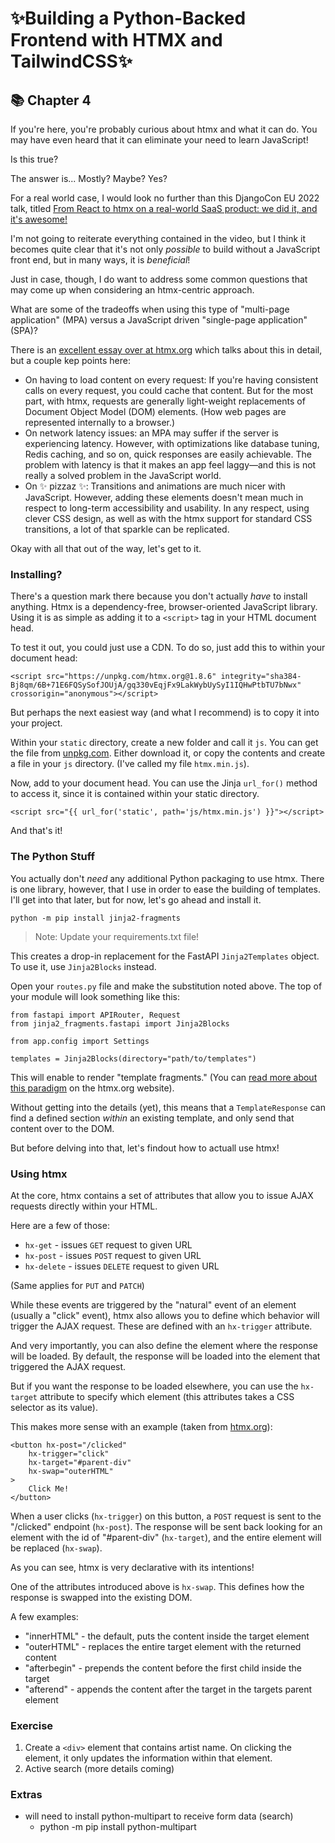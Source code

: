 # :sparkles:Building a Python-Backed Frontend with HTMX and TailwindCSS:sparkles:

## 📚 Chapter 4

If you're here, you're probably curious about htmx and what it can do. You may have even heard that it can eliminate your need to learn JavaScript!

Is this true?

The answer is... Mostly? Maybe? Yes?

For a real world case, I would look no further than this DjangoCon EU 2022 talk, titled [From React to htmx on a real-world SaaS product: we did it, and it's awesome!](https://youtube.com/watch?v=3GObi93tjZI&si=EnSIkaIECMiOmarE)

I'm not going to reiterate everything contained in the video, but I think it becomes quite clear that it's not only _possible_ to build without a JavaScript front end, but in many ways, it is _beneficial_!

Just in case, though, I do want to address some common questions that may come up when considering an htmx-centric approach.

What are some of the tradeoffs when using this type of "multi-page application" (MPA) versus a JavaScript driven "single-page application" (SPA)?

There is an [excellent essay over at htmx.org](https://htmx.org/essays/a-response-to-rich-harris/) which talks about this in detail, but a couple kep points here:

- On having to load content on every request: If you're having consistent calls on every request, you could cache that content. But for the most part, with htmx, requests are generally light-weight replacements of Document Object Model (DOM) elements. (How web pages are represented internally to a browser.)
- On network latency issues: an MPA may suffer if the server is experiencing latency. However, with optimizations like database tuning, Redis caching, and so on, quick responses are easily achievable. The problem with latency is that it makes an app feel laggy&mdash;and this is not really a solved problem in the JavaScript world.
- On ✨ pizzaz ✨: Transitions and animations are much nicer with JavaScript. However, adding these elements doesn't mean much in respect to long-term accessibility and usability. In any respect, using clever CSS design, as well as with the htmx support for standard CSS transitions, a lot of that sparkle can be replicated.

Okay with all that out of the way, let's get to it.

### Installing?

There's a question mark there because you don't actually _have_ to install anything. Htmx is a dependency-free, browser-oriented JavaScript library. Using it is as simple as adding it to a `<script>` tag in your HTML document head.

To test it out, you could just use a CDN. To do so, just add this to within your document head:

```
<script src="https://unpkg.com/htmx.org@1.8.6" integrity="sha384-Bj8qm/6B+71E6FQSySofJOUjA/gq330vEqjFx9LakWybUySyI1IQHwPtbTU7bNwx" crossorigin="anonymous"></script>
```

But perhaps the next easiest way (and what I recommend) is to copy it into your project.

Within your `static` directory, create a new folder and call it `js`. You can get the file from [unpkg.com](https://unpkg.com/htmx.org@1.8.6/dist/htmx.min.js). Either download it, or copy the contents and create a file in your `js` directory. (I've called my file `htmx.min.js`).

Now, add to your document head. You can use the Jinja `url_for()` method to access it, since it is contained within your static directory.

```
<script src="{{ url_for('static', path='js/htmx.min.js') }}"></script>
```

And that's it!

### The Python Stuff

You actually don't _need_ any additional Python packaging to use htmx. There is one library, however, that I use in order to ease the building of templates. I'll get into that later, but for now, let's go ahead and install it.

```
python -m pip install jinja2-fragments
```
> Note: Update your requirements.txt file!

This creates a drop-in replacement for the FastAPI `Jinja2Templates` object. To use it, use `Jinja2Blocks` instead.

Open your `routes.py` file and make the substitution noted above. The top of your module will look something like this:

```
from fastapi import APIRouter, Request
from jinja2_fragments.fastapi import Jinja2Blocks

from app.config import Settings

templates = Jinja2Blocks(directory="path/to/templates")
```

This will enable to render "template fragments." (You can [read more about this paradigm](https://htmx.org/essays/template-fragments/) on the htmx.org website).

Without getting into the details (yet), this means that a `TemplateResponse` can find a defined section _within_ an existing template, and only send that content over to the DOM.

But before delving into that, let's findout how to actuall use htmx!

### Using htmx

At the core, htmx contains a set of attributes that allow you to issue AJAX requests directly within your HTML.

Here are a few of those:

- `hx-get` - issues `GET` request to given URL
- `hx-post` - issues `POST` request to given URL
- `hx-delete` - issues `DELETE` request to given URL

(Same applies for `PUT` and `PATCH`)

While these events are triggered by the "natural" event of an element (usually a "click" event), htmx also allows you to define which behavior will trigger the AJAX request. These are defined with an `hx-trigger` attribute.

And very importantly, you can also define the element where the response will be loaded. By default, the response will be loaded into the element that triggered the AJAX request.

But if you want the response to be loaded elsewhere, you can use the `hx-target` attribute to specify which element (this attributes takes a CSS selector as its value).

This makes more sense with an example (taken from [htmx.org](https://htmx.org/docs/)):

```
<button hx-post="/clicked"
    hx-trigger="click"
    hx-target="#parent-div"
    hx-swap="outerHTML"
>
    Click Me!
</button>
```

When a user clicks (`hx-trigger`) on this button, a `POST` request is sent to the "/clicked" endpoint (`hx-post`). The response will be sent back looking for an element with the id of "#parent-div" (`hx-target`), and the entire element will be replaced (`hx-swap`).

As you can see, htmx is very declarative with its intentions!

One of the attributes introduced above is `hx-swap`. This defines how the response is swapped into the existing DOM.

A few examples:

- "innerHTML" - the default, puts the content inside the target element
- "outerHTML" - replaces the entire target element with the returned content
- "afterbegin" - prepends the content before the first child inside the target
- "afterend" - appends the content after the target in the targets parent element

### Exercise

1.  Create a `<div>` element that contains artist name. On clicking the element, it only updates the information within that element.
2.  Active search (more details coming)



### Extras

- will need to install python-multipart to receive form data (search)
  - python -m pip install python-multipart